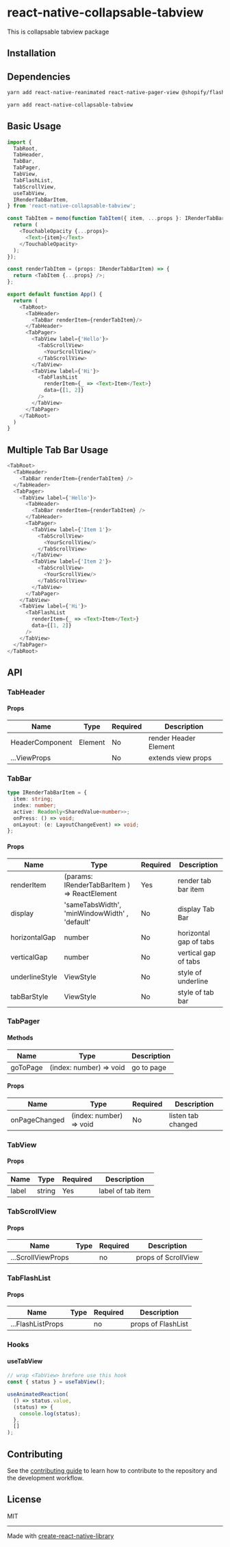 # react-native-collapsable-tabview

This is collapsable tabview package

## Installation

## Dependencies
```sh
yarn add react-native-reanimated react-native-pager-view @shopify/flash-list
```

```sh
yarn add react-native-collapsable-tabview
```

## Basic Usage

```js
import {
  TabRoot,
  TabHeader,
  TabBar,
  TabPager,
  TabView,
  TabFlashList,
  TabScrollView,
  useTabView,
  IRenderTabBarItem,
} from 'react-native-collapsable-tabview';

const TabItem = memo(function TabItem({ item, ...props }: IRenderTabBarItem) {
  return (
    <TouchableOpacity {...props}>
      <Text>{item}</Text>
    </TouchableOpacity>
  );
});

const renderTabItem = (props: IRenderTabBarItem) => {
  return <TabItem {...props} />;
};

export default function App() {
  return (
    <TabRoot>
      <TabHeader>
        <TabBar renderItem={renderTabItem}/>
      </TabHeader>
      <TabPager>
        <TabView label={'Hello'}>
          <TabScrollView>
            <YourScrollView/>
          </TabScrollView>
        </TabView>
        <TabView label={'Hi'}>
          <TabFlashList
            renderItem={_ => <Text>Item</Text>}
            data={[1, 2]}
          />
        </TabView>
      </TabPager>
    </TabRoot>
  )
}
```
## Multiple Tab Bar Usage
```js
<TabRoot>
  <TabHeader>
    <TabBar renderItem={renderTabItem} />
  </TabHeader>
  <TabPager>
    <TabView label={'Hello'}>
      <TabHeader>
        <TabBar renderItem={renderTabItem} />
      </TabHeader>
      <TabPager>
        <TabView label={'Item 1'}>
          <TabScrollView>
            <YourScrollView/>
          </TabScrollView>
        </TabView>
        <TabView label={'Item 2'}>
          <TabScrollView>
            <YourScrollView/>
          </TabScrollView>
        </TabView>
      </TabPager>
    </TabView>
    <TabView label={'Hi'}>
      <TabFlashList
        renderItem={_ => <Text>Item</Text>}
        data={[1, 2]}
      />
    </TabView>
  </TabPager>
</TabRoot>
```


## API

### TabHeader
#### Props
Name            | Type     | Required | Description           |
--------------- |----------|----------|-----------------------|
HeaderComponent | Element  | No       | render Header Element |
...ViewProps    |          | No       | extends view props    |

### TabBar
```ts
type IRenderTabBarItem = {
  item: string;
  index: number;
  active: Readonly<SharedValue<number>>;
  onPress: () => void;
  onLayout: (e: LayoutChangeEvent) => void;
};
```
#### Props
Name            | Type                                          | Required | Description            |
--------------- |-----------------------------------------------|-----|------------------------|
renderItem      | (params: IRenderTabBarItem ) => ReactElement     | Yes             | render tab bar item    |
display         | 'sameTabsWidth', 'minWindowWidth' , 'default' | No  | display Tab Bar        |
horizontalGap   | number                                        | No  | horizontal gap of tabs |
verticalGap     | number                                        | No  | vertical gap of tabs   |
underlineStyle  | ViewStyle                                     | No  | style of underline     |
tabBarStyle     | ViewStyle                                     | No  | style of tab bar       |

### TabPager
#### Methods
Name            | Type                      | Description |
--------------- |---------------------------|-------------|
goToPage         | (index: number) => void  | go to page  |

#### Props
Name            | Type                     | Required | Description        |
--------------- |--------------------------|----------|--------------------|
onPageChanged   |  (index: number) => void | No       | listen tab changed |

### TabView
#### Props
Name            | Type   | Required | Description       |
--------------- |--------|----------|-------------------|
label   | string | Yes      | label of tab item |


### TabScrollView
#### Props
Name            | Type   | Required | Description         |
--------------- |--------|----------|---------------------|
...ScrollViewProps   |  | no        | props of ScrollView |

### TabFlashList
#### Props
Name            | Type   | Required | Description         |
--------------- |--------|----------|---------------------|
...FlashListProps   |  | no        | props of FlashList |

### Hooks
#### useTabView
```js
// wrap <TabView> brefore use this hook
const { status } = useTabView();

useAnimatedReaction(
  () => status.value,
  (status) => {
    console.log(status);
  },
  []
);
```

## Contributing

See the [contributing guide](CONTRIBUTING.md) to learn how to contribute to the repository and the development workflow.

## License

MIT

---

Made with [create-react-native-library](https://github.com/callstack/react-native-builder-bob)
